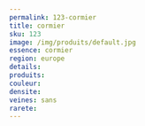 ```yaml
---
permalink: 123-cormier
title: cormier
sku: 123
image: /img/produits/default.jpg
essence: cormier
region: europe
details: 
produits: 
couleur: 
densite: 
veines: sans
rarete: 
---
```

